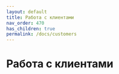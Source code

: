 ```yaml
---
layout: default
title: Работа с клиентами
nav_order: 470
has_children: true
permalink: /docs/customers
---
```


# Работа с клиентами
